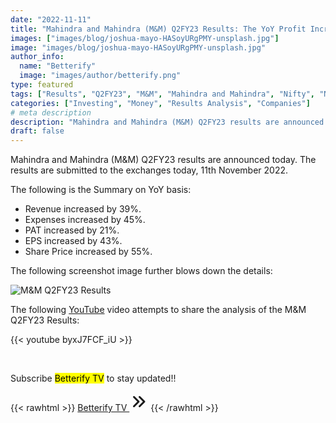 ```yaml
---
date: "2022-11-11"
title: "Mahindra and Mahindra (M&M) Q2FY23 Results: The YoY Profit Increased by 21%"
images: ["images/blog/joshua-mayo-HASoyURgPMY-unsplash.jpg"]
image: "images/blog/joshua-mayo-HASoyURgPMY-unsplash.jpg"
author_info: 
  name: "Betterify"
  image: "images/author/betterify.png"
type: featured
tags: ["Results", "Q2FY23", "M&M", "Mahindra and Mahindra", "Nifty", "Nifty50", "Stocks", "Shares",]
categories: ["Investing", "Money", "Results Analysis", "Companies"]
# meta description
description: "Mahindra and Mahindra (M&M) Q2FY23 results are announced on 11/11/22. This post and video tries to share the analysis of the results"
draft: false
---
```


Mahindra and Mahindra (M&M) Q2FY23 results are announced today. The results are submitted to the exchanges today, 11th November 2022.

The following is the Summary on YoY basis:
* Revenue increased by 39%.
* Expenses increased by 45%.
* PAT increased by 21%.
* EPS increased by 43%.
* Share Price increased by 55%.

The following screenshot image further blows down the details:

![M&M Q2FY23 Results](https://docs.google.com/drawings/d/1i4K_i7mUiqOwVnZ4Avg3HzCjr69tf2O7vq6kIqlleCk/export/png)

The following [YouTube](https://www.youtube.com/channel/UCiyLlAY3_T1XiADSThStYGA) video attempts to share the analysis of the M&M Q2FY23 Results:

{{< youtube byxJ7FCF_iU  >}}

<br>

Subscribe <mark>Betterify TV</mark> to stay updated!!

{{< rawhtml >}}
<a href="https://www.youtube.com/channel/UCiyLlAY3_T1XiADSThStYGA" target="_blank" class="btn btn-primary btn-lg mt-4 mb-4">Betterify TV <svg xmlns="http://www.w3.org/2000/svg" class="h-5 w-5" viewBox="0 0 20 20" width="30px" height="30px" fill="currentColor">
  <path fill-rule="evenodd" d="M10.293 15.707a1 1 0 010-1.414L14.586 10l-4.293-4.293a1 1 0 111.414-1.414l5 5a1 1 0 010 1.414l-5 5a1 1 0 01-1.414 0z" clip-rule="evenodd" />
  <path fill-rule="evenodd" d="M4.293 15.707a1 1 0 010-1.414L8.586 10 4.293 5.707a1 1 0 011.414-1.414l5 5a1 1 0 010 1.414l-5 5a1 1 0 01-1.414 0z" clip-rule="evenodd" />
</svg></a>
{{< /rawhtml >}}